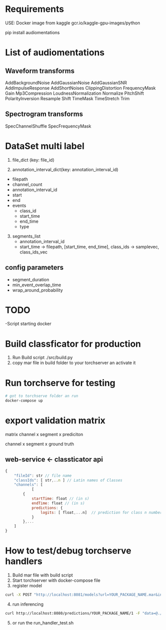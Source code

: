 
# Requirements
USE: Docker image from kaggle
gcr.io/kaggle-gpu-images/python

pip install audiomentations
# List of audiomentations
## Waveform transforms
AddBackgroundNoise
AddGaussianNoise
AddGaussianSNR
AddImpulseResponse
AddShortNoises
ClippingDistortion
FrequencyMask
Gain
Mp3Compression
LoudnessNormalization
Normalize
PitchShift
PolarityInversion
Resample
Shift
TimeMask
TimeStretch
Trim
## Spectrogram transforms
SpecChannelShuffle
SpecFrequencyMask

# DataSet multi label
1. file_dict (key: file_id)
  
2. annotation_interval_dict(key: annotation_interval_id)
  * filepath
  * channel_count
  * annotation_interval_id
  * start
  * end
  * events
    * class_id
    * start_time
    * end_time
    * type
3. segments_list
   * annotation_interval_id
   * start_time
->
filepath, [start_time, end_time], class_ids
-> 
samplevec, class_ids_vec

## config parameters
* segment_duration
* min_event_overlap_time
* wrap_around_probability

# TODO 
-Script starting docker

# Build classficator for production
1. Run Build script ./src/build.py
2. copy mar file in build folder to your torchserver an activate it

# Run torchserve for testing
```bash
# got to torchserve folder an run
docker-compose up
```


# export validation matrix
matrix
channel x segment x prediciton

channel x segment x ground truth


## web-service <- classticator api
```js
{
    "fileId": str // file name
    "classIds": [ str,..n ] // Latin names of Classes
    "channels": [
        	[
        {
        	startTime: float // (in s)
        	endTime: float // (in s)
        	predictions: {
        	    logits: [ float,...n]  // prediction for class n number of classes
        	}
        },...
    ]
}
```
# How to test/debug torchserve handlers
1. Build mar file with build script
2. Start torchserver with docker-compose file
3. register model
```bash
curl -X POST "http://localhost:8081/models?url=YOUR_PACKAGE_NAME.mar&initial_workers=1"
```
4. run inferencing
```bash
curl http://localhost:8080/predictions/YOUR_PACKAGE_NAME/1 -F "data=@./test-assets/test.wav"
```
5. or run the run_handler_test.sh